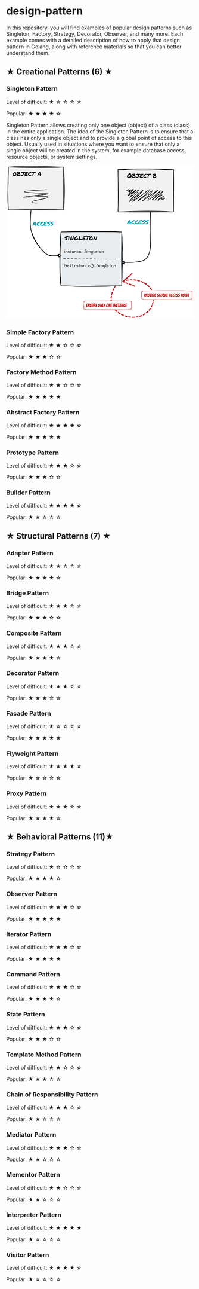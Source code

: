 # design-pattern
In this repository, you will find examples of popular design patterns such as Singleton, Factory, Strategy, Decorator, Observer, and many more. Each example comes with a detailed description of how to apply that design pattern in Golang, along with reference materials so that you can better understand them.

<link rel="stylesheet" href="style.css">

<h2>&#9733; Creational Patterns (6) &#9733;</h2>
<h3> Singleton Pattern </h3>
<p> Level of difficult: &#9733; &#x2606; &#x2606; &#x2606; &#x2606;</p>
<p> Popular: &#9733; &#9733; &#9733; &#9733; &#x2606;</p>
<p> Singleton Pattern allows creating only one object (object) of a class (class) in the entire application. The idea of the Singleton Pattern is to ensure that a class has only a single object and to provide a global point of access to this object. Usually used in situations where you want to ensure that only a single object will be created in the system, for example database access, resource objects, or system settings. </p>
<div class="illustration">
    <img src="images/singleton_design_pattern.png" alt="singleton-pattern-image" />
</div>

<h3> Simple Factory Pattern </h3>
<p> Level of difficult: &#9733; &#9733; &#x2606; &#x2606; &#x2606;</p>
<p> Popular: &#9733; &#9733; &#9733; &#x2606; &#x2606;</p>

<h3> Factory Method Pattern </h3>
<p> Level of difficult: &#9733; &#9733; &#x2606; &#x2606; &#x2606;</p>
<p> Popular: &#9733; &#9733; &#9733; &#9733; &#9733;</p>

<h3> Abstract Factory Pattern </h3>
<p> Level of difficult: &#9733; &#9733; &#9733; &#9733; &#x2606;</p>
<p> Popular: &#9733; &#9733; &#9733; &#9733; &#9733;</p>

<h3> Prototype Pattern </h3>
<p> Level of difficult: &#9733; &#9733; &#9733; &#x2606; &#x2606;</p>
<p> Popular: &#9733; &#9733; &#9733; &#x2606; &#x2606;</p>

<h3> Builder Pattern </h3>
<p> Level of difficult: &#9733; &#9733; &#9733; &#9733; &#x2606;</p>
<p> Popular: &#9733; &#9733; &#x2606; &#x2606; &#x2606;</p>



<h2>&#9733; Structural Patterns (7) &#9733;</h2>
<h3> Adapter Pattern </h3>
<p> Level of difficult: &#9733; &#9733; &#x2606; &#x2606; &#x2606;</p>
<p> Popular: &#9733; &#9733; &#9733; &#9733; &#x2606;</p>

<h3> Bridge Pattern </h3>
<p> Level of difficult: &#9733; &#9733; &#9733;  &#x2606; &#x2606;</p>
<p> Popular: &#9733; &#9733; &#9733; &#x2606; &#x2606;</p>

<h3> Composite Pattern </h3>
<p> Level of difficult: &#9733; &#9733; &#9733;  &#x2606; &#x2606;</p>
<p> Popular: &#9733; &#9733; &#9733; &#9733; &#x2606;</p>

<h3> Decorator Pattern </h3>
<p> Level of difficult: &#9733; &#9733; &#9733;  &#x2606; &#x2606;</p>
<p> Popular: &#9733; &#9733; &#9733; &#x2606; &#x2606;</p>

<h3> Facade Pattern </h3>
<p> Level of difficult: &#9733; &#x2606; &#x2606; &#x2606; &#x2606;</p>
<p> Popular: &#9733; &#9733; &#9733; &#9733; &#9733;</p>

<h3> Flyweight Pattern </h3>
<p> Level of difficult: &#9733; &#9733; &#9733; &#9733; &#x2606;</p>
<p> Popular: &#9733; &#x2606; &#x2606; &#x2606; &#x2606;</p>

<h3> Proxy Pattern </h3>
<p> Level of difficult: &#9733; &#9733; &#9733; &#x2606; &#x2606;</p>
<p> Popular: &#9733; &#9733; &#9733; &#9733; &#x2606;</p>



<h2>&#9733; Behavioral Patterns (11)&#9733;</h2>
<h3> Strategy Pattern </h3>
<p> Level of difficult: &#9733; &#x2606; &#x2606; &#x2606; &#x2606;</p>
<p> Popular: &#9733; &#9733; &#9733; &#9733; &#x2606;</p>

<h3> Observer Pattern </h3>
<p> Level of difficult: &#9733; &#9733; &#9733; &#x2606; &#x2606;</p>
<p> Popular: &#9733; &#9733; &#9733; &#9733; &#9733; </p>

<h3> Iterator Pattern </h3>
<p> Level of difficult: &#9733; &#9733; &#9733; &#x2606; &#x2606; </p>
<p> Popular: &#9733; &#9733; &#9733; &#9733; &#9733; </p>

<h3> Command Pattern </h3>
<p> Level of difficult: &#9733; &#9733; &#9733; &#x2606; &#x2606;</p>
<p> Popular: &#9733; &#9733; &#9733; &#9733; &#x2606;</p>

<h3> State Pattern </h3>
<p> Level of difficult: &#9733; &#9733; &#9733; &#x2606; &#x2606;</p>
<p> Popular: &#9733; &#9733; &#9733; &#x2606; &#x2606;</p>

<h3> Template Method Pattern </h3>
<p> Level of difficult: &#9733; &#9733; &#x2606; &#x2606; &#x2606;</p>
<p> Popular: &#9733; &#9733; &#9733; &#x2606; &#x2606;</p>

<h3> Chain of Responsibility Pattern </h3>
<p> Level of difficult: &#9733; &#9733; &#9733; &#x2606; &#x2606;</p>
<p> Popular: &#9733; &#9733; &#x2606; &#x2606; &#x2606;</p>

<h3> Mediator Pattern </h3>
<p> Level of difficult: &#9733; &#9733; &#9733; &#x2606; &#x2606;</p>
<p> Popular: &#9733; &#9733; &#x2606; &#x2606; &#x2606;</p>

<h3> Mementor Pattern </h3>
<p> Level of difficult: &#9733; &#9733; &#x2606; &#x2606; &#x2606;</p>
<p> Popular: &#9733; &#9733; &#x2606; &#x2606; &#x2606;</p>

<h3> Interpreter Pattern </h3>
<p> Level of difficult: &#9733; &#9733; &#9733; &#9733; &#9733; </p>
<p> Popular: &#9733; &#x2606; &#x2606; &#x2606; &#x2606;</p>

<h3> Visitor Pattern </h3>
<p> Level of difficult: &#9733; &#9733; &#9733; &#9733; &#x2606;</p>
<p> Popular: &#9733; &#x2606; &#x2606; &#x2606; &#x2606;</p>